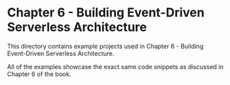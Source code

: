 # Chapter 6 - Building Event-Driven Serverless Architecture
This directory contains example projects used in Chapter 6 - Building Event-Driven Serverless Architecture. 

All of the examples showcase the exact same code snippets as discussed in Chapter 6 of the book. 